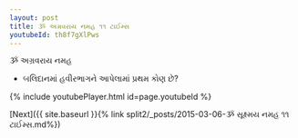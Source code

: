 ```yaml
---
layout: post
title: ૐ અગ્રવરાય નમહ ૧૧ ટાઈમ્સ
youtubeId: th8f7gXlPws
---
```

 
 
 ૐ અગ્રવરાય નમહ  
 
 -  બલિદાનમાં હવીરભાગને આપેલામાં પ્રથમ કોણ છે? 
 
  
 
  
 
 
 
 
 
 


{% include youtubePlayer.html id=page.youtubeId %}
 
[Next]({{ site.baseurl }}{% link  split2/_posts/2015-03-06-ૐ સૂક્ષ્મય નમહ ૧૧ ટાઈમ્સ.md%})
 
